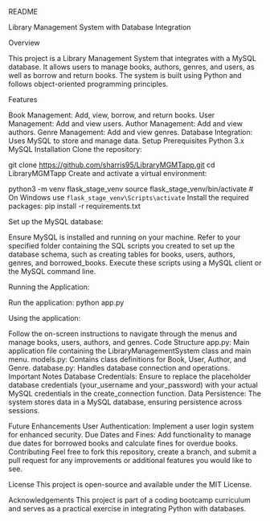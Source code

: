 README

Library Management System with Database Integration

Overview

This project is a Library Management System that integrates with a MySQL database. It allows users to manage books, authors, genres, and users, as well as borrow and return books. The system is built using Python and follows object-oriented programming principles.

Features

Book Management: Add, view, borrow, and return books.
User Management: Add and view users.
Author Management: Add and view authors.
Genre Management: Add and view genres.
Database Integration: Uses MySQL to store and manage data.
Setup
Prerequisites
Python 3.x
MySQL
Installation
Clone the repository:


git clone https://github.com/sharris95/LibraryMGMTapp.git
cd LibraryMGMTapp
Create and activate a virtual environment:


python3 -m venv flask_stage_venv
source flask_stage_venv/bin/activate  # On Windows use `flask_stage_venv\Scripts\activate`
Install the required packages:
pip install -r requirements.txt

Set up the MySQL database:

Ensure MySQL is installed and running on your machine.
Refer to your specified folder containing the SQL scripts you created to set up the database schema, such as creating tables for books, users, authors, genres, and borrowed_books.
Execute these scripts using a MySQL client or the MySQL command line.

Running the Application:

Run the application:
python app.py

Using the application:

Follow the on-screen instructions to navigate through the menus and manage books, users, authors, and genres.
Code Structure
app.py: Main application file containing the LibraryManagementSystem class and main menu.
models.py: Contains class definitions for Book, User, Author, and Genre.
database.py: Handles database connection and operations.
Important Notes
Database Credentials: Ensure to replace the placeholder database credentials (your_username and your_password) with your actual MySQL credentials in the create_connection function.
Data Persistence: The system stores data in a MySQL database, ensuring persistence across sessions.

Future Enhancements
User Authentication: Implement a user login system for enhanced security.
Due Dates and Fines: Add functionality to manage due dates for borrowed books and calculate fines for overdue books.
Contributing
Feel free to fork this repository, create a branch, and submit a pull request for any improvements or additional features you would like to see.

License
This project is open-source and available under the MIT License.

Acknowledgements
This project is part of a coding bootcamp curriculum and serves as a practical exercise in integrating Python with databases.

